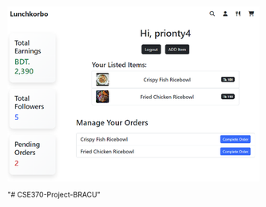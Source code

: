 
![image](https://github.com/DebajyotiHalder09/CSE370-Project-BRACU/blob/main/img/ss-2.png)



"# CSE370-Project-BRACU" 

